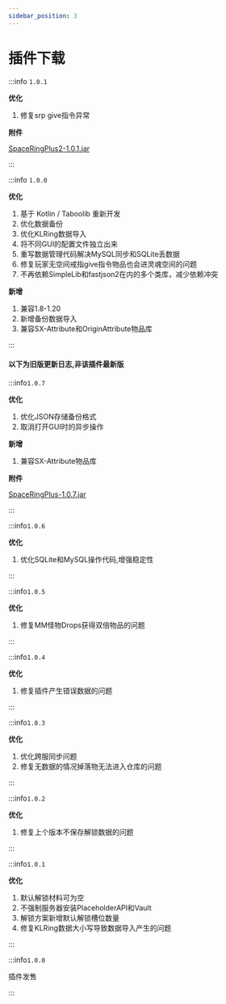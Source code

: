 ```yaml
---
sidebar_position: 3
---
```


# 插件下载

:::info `1.0.1`

**优化**

1. 修复srp give指令异常

**附件**

[SpaceRingPlus2-1.0.1.jar](https://www.goodmc.cn/plugin/SpaceRingPlus/SpaceRingPlus2-1.0.1.jar)

:::

:::info `1.0.0`

**优化**

1. 基于 Kotlin / Taboolib 重新开发
2. 优化数据备份
3. 优化KLRing数据导入
4. 将不同GUI的配置文件独立出来
5. 重写数据管理代码解决MySQL同步和SQLite丢数据
6. 修复玩家无空间戒指give指令物品也会进灵魂空间的问题
7. 不再依赖SimpleLib和fastjson2在内的多个类库，减少依赖冲突

**新增**

1. 兼容1.8-1.20
2. 新增备份数据导入
3. 兼容SX-Attribute和OriginAttribute物品库

:::

#### 以下为旧版更新日志,非该插件最新版

:::info`1.0.7`

**优化**

1. 优化JSON存储备份格式
2. 取消打开GUI时的异步操作

**新增**

1. 兼容SX-Attribute物品库

**附件**

[SpaceRingPlus-1.0.7.jar](https://www.goodmc.cn/plugin/SpaceRingPlus/SpaceRingPlus-1.0.7.jar)

:::

:::info`1.0.6`

**优化**

1. 优化SQLite和MySQL操作代码,增强稳定性

:::

:::info`1.0.5`

**优化**

1. 修复MM怪物Drops获得双倍物品的问题

:::

:::info`1.0.4`

**优化**

1. 修复插件产生错误数据的问题

:::

:::info`1.0.3`

**优化**

1. 优化跨服同步问题
2. 修复无数据的情况掉落物无法进入仓库的问题

:::

:::info`1.0.2`

**优化**

1. 修复上个版本不保存解锁数据的问题

:::

:::info`1.0.1`

**优化**

1. 默认解锁材料可为空
2. 不强制服务器安装PlaceholderAPI和Vault
3. 解锁方案新增默认解锁槽位数量
4. 修复KLRing数据大小写导致数据导入产生的问题

:::

:::info`1.0.0`

插件发售

:::
